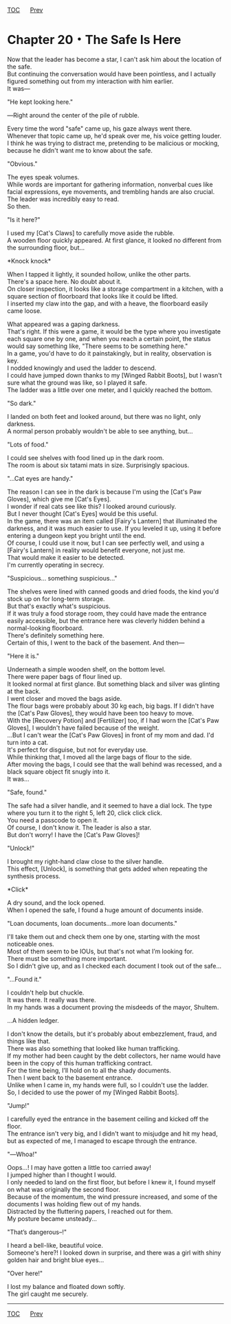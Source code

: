 [TOC](../readme.md)&nbsp;&nbsp;&nbsp;&nbsp;&nbsp;&nbsp;[Prev](Section_0019.md)&nbsp;&nbsp;&nbsp;&nbsp;&nbsp;&nbsp;



# Chapter 20・The Safe Is Here

Now that the leader has become a star, I can't ask him about the
location of the safe.  
But continuing the conversation would have been pointless, and I
actually figured something out from my interaction with him earlier.  
It was―  
  
"He kept looking here."  
  
―Right around the center of the pile of rubble.  
  
Every time the word "safe" came up, his gaze always went there.  
Whenever that topic came up, he'd speak over me, his voice getting
louder.  
I think he was trying to distract me, pretending to be malicious or
mocking, because he didn't want me to know about the safe.  
  
"Obvious."  
  
The eyes speak volumes.  
While words are important for gathering information, nonverbal cues like
facial expressions, eye movements, and trembling hands are also crucial.
The leader was incredibly easy to read.  
So then.  
  
"Is it here?"  
  
I used my \[Cat's Claws\] to carefully move aside the rubble.  
A wooden floor quickly appeared. At first glance, it looked no different
from the surrounding floor, but...  
  
\*Knock knock\*  
  
When I tapped it lightly, it sounded hollow, unlike the other parts.  
There's a space here. No doubt about it.  
On closer inspection, it looks like a storage compartment in a kitchen,
with a square section of floorboard that looks like it could be
lifted.  
I inserted my claw into the gap, and with a heave, the floorboard easily
came loose.  
  
What appeared was a gaping darkness.  
That's right. If this were a game, it would be the type where you
investigate each square one by one, and when you reach a certain point,
the status would say something like, "There seems to be something
here."  
In a game, you'd have to do it painstakingly, but in reality,
observation is key.  
I nodded knowingly and used the ladder to descend.  
I could have jumped down thanks to my \[Winged Rabbit Boots\], but I
wasn't sure what the ground was like, so I played it safe.  
The ladder was a little over one meter, and I quickly reached the
bottom.  
  
"So dark."  
  
I landed on both feet and looked around, but there was no light, only
darkness.  
A normal person probably wouldn't be able to see anything, but...  
  
"Lots of food."  
  
I could see shelves with food lined up in the dark room.  
The room is about six tatami mats in size. Surprisingly spacious.  
  
"...Cat eyes are handy."  
  
The reason I can see in the dark is because I'm using the \[Cat's Paw
Gloves\], which give me \[Cat's Eyes\].  
I wonder if real cats see like this? I looked around curiously.  
But I never thought \[Cat's Eyes\] would be this useful.  
In the game, there was an item called \[Fairy's Lantern\] that
illuminated the darkness, and it was much easier to use. If you leveled
it up, using it before entering a dungeon kept you bright until the
end.  
Of course, I could use it now, but I can see perfectly well, and using a
\[Fairy's Lantern\] in reality would benefit everyone, not just me.  
That would make it easier to be detected.  
I'm currently operating in secrecy.  
  
"Suspicious... something suspicious..."  
  
The shelves were lined with canned goods and dried foods, the kind you'd
stock up on for long-term storage.  
But that's exactly what's suspicious.  
If it was truly a food storage room, they could have made the entrance
easily accessible, but the entrance here was cleverly hidden behind a
normal-looking floorboard.  
There's definitely something here.  
Certain of this, I went to the back of the basement. And then―  
  
"Here it is."  
  
Underneath a simple wooden shelf, on the bottom level.  
There were paper bags of flour lined up.  
It looked normal at first glance. But something black and silver was
glinting at the back.  
I went closer and moved the bags aside.  
The flour bags were probably about 30 kg each, big bags. If I didn't
have the \[Cat's Paw Gloves\], they would have been too heavy to move.  
With the \[Recovery Potion\] and \[Fertilizer\] too, if I had worn the
\[Cat's Paw Gloves\], I wouldn't have failed because of the weight.  
...But I can't wear the \[Cat's Paw Gloves\] in front of my mom and dad.
I'd turn into a cat.  
It's perfect for disguise, but not for everyday use.  
While thinking that, I moved all the large bags of flour to the side.  
After moving the bags, I could see that the wall behind was recessed,
and a black square object fit snugly into it.  
It was...  
  
"Safe, found."  
  
The safe had a silver handle, and it seemed to have a dial lock. The
type where you turn it to the right 5, left 20, click click click.  
You need a passcode to open it.  
Of course, I don't know it. The leader is also a star.  
But don't worry! I have the \[Cat's Paw Gloves\]!  
  
"Unlock!"  
  
I brought my right-hand claw close to the silver handle.  
This effect, \[Unlock\], is something that gets added when repeating the
synthesis process.  
  
\*Click\*  
  
A dry sound, and the lock opened.  
When I opened the safe, I found a huge amount of documents inside.  
  
"Loan documents, loan documents...more loan documents."  
  
I'll take them out and check them one by one, starting with the most
noticeable ones.  
Most of them seem to be IOUs, but that's not what I’m looking for.  
There must be something more important.  
So I didn't give up, and as I checked each document I took out of the
safe...  
  
"...Found it."  
  
I couldn't help but chuckle.  
It was there. It really was there.  
In my hands was a document proving the misdeeds of the mayor, Shultem.  
  
...A hidden ledger.  
  
I don't know the details, but it's probably about embezzlement, fraud,
and things like that.  
There was also something that looked like human trafficking.  
If my mother had been caught by the debt collectors, her name would have
been in the copy of this human trafficking contract.  
For the time being, I’ll hold on to all the shady documents.  
Then I went back to the basement entrance.  
Unlike when I came in, my hands were full, so I couldn't use the
ladder.  
So, I decided to use the power of my \[Winged Rabbit Boots\].  
  
"Jump!"  
  
I carefully eyed the entrance in the basement ceiling and kicked off the
floor.  
The entrance isn't very big, and I didn't want to misjudge and hit my
head, but as expected of me, I managed to escape through the entrance.  
  
"―Whoa!"  
  
Oops…! I may have gotten a little too carried away!  
I jumped higher than I thought I would.  
I only needed to land on the first floor, but before I knew it, I found
myself on what was originally the second floor.  
Because of the momentum, the wind pressure increased, and some of the
documents I was holding flew out of my hands.  
Distracted by the fluttering papers, I reached out for them.  
My posture became unsteady...  
  
"That’s dangerous–!"  
  
I heard a bell-like, beautiful voice.  
Someone's here?! I looked down in surprise, and there was a girl with
shiny golden hair and bright blue eyes...  
  
"Over here!"  
  
I lost my balance and floated down softly.  
The girl caught me securely.  
  
  
  


---
[TOC](../readme.md)&nbsp;&nbsp;&nbsp;&nbsp;&nbsp;&nbsp;[Prev](Section_0019.md)&nbsp;&nbsp;&nbsp;&nbsp;&nbsp;&nbsp;

